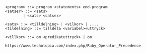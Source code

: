 


    <program> ::= program <statements> end-program
    <satser> ::= <sats>
            | <sats> <satser>

    <sats> ::= <tilldelning> | <vilkor> | ....
    <tildelning> ::= tilldela <variabel><uttryck>

    <villkor> ::= om <predikatuttryck> | om 

    https://www.techotopia.com/index.php/Ruby_Operator_Precedence